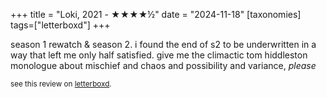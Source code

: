 +++
title = "Loki, 2021 - ★★★★½"
date = "2024-11-18"
[taxonomies]
tags=["letterboxd"]
+++

season 1 rewatch &amp; season 2. i found the end of s2 to be underwritten in a way that left me only half satisfied. give me the climactic tom hiddleston monologue about mischief and chaos and possibility and variance, <i>please</i>

<small>see this review on <a href="https://letterboxd.com/nonmodernist/film/loki-2021/1/">letterboxd</a>.
